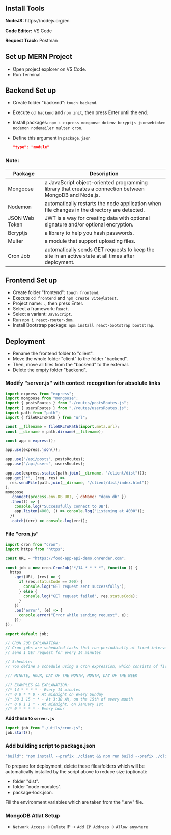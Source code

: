 <h2>Install Tools</h2>

<p><b>NodeJS:</b> https://nodejs.org/en </p>

<p><b>Code Editor:</b> VS Code</p>

<p><b>Request Track:</b> Postman</p>

<h2>Set up MERN Project</h2>

- Open project explorer on VS Code.
- Run Terminal.

<h2>Backend Set up</h2>

- Create folder "backend": `touch backend`.
- Execute `cd backend` and `npm init`, then press Enter until the end.
- Install packages: `npm i express mongoose dotenv bcryptjs jsonwebtoken nodemon nodemailer multer cron`.
- Define this argument in `package.json`

  ```json
  "type": "module"
  ```

<h3>Note:</h3>

| Package        | Description                                                                                             |
| -------------- | ------------------------------------------------------------------------------------------------------- |
| Mongoose       | a JavaScript object-oriented programming library that creates a connection between MongoDB and Node.js. |
| Nodemon        | automatically restarts the node application when file changes in the directory are detected.            |
| JSON Web Token | JWT is a way for creating data with optional signature and/or optional encryption.                      |
| Bcryptjs       | a library to help you hash passwords.                                                                   |
| Multer         | a module that support uploading files.                                                                  |
| Cron Job       | automatically sends GET requests to keep the site in an active state at all times after deployment.     |

<h2>Frontend Set up</h2>

- Create folder "frontend": `touch frontend`.
- Execute `cd frontend` and `npm create vite@latest`.
- Project name: `.`, then press Enter.
- Select a framework: `React`.
- Select a variant: `JavaScript`.
- Run `npm i react-router-dom`.
- Install Bootstrap package: `npm install react-bootstrap bootstrap`.

<h2>Deployment</h2>

- Rename the frontend folder to "client".
- Move the whole folder "client" to the folder "backend".
- Then, move all files from the "backend" to the external.
- Delete the empty folder "backend".

<h3>Modify "server.js" with context recognition for absolute links</h3>

```js
import express from "express";
import mongoose from "mongoose";
import { postsRoutes } from "./routes/postsRoutes.js";
import { usersRoutes } from "./routes/usersRoutes.js";
import path from "path";
import { fileURLToPath } from "url";

const __filename = fileURLToPath(import.meta.url);
const __dirname = path.dirname(__filename);

const app = express();

app.use(express.json());

app.use("/api/posts", postsRoutes);
app.use("/api/users", usersRoutes);

app.use(express.static(path.join(__dirname, "/client/dist")));
app.get("*", (req, res) =>
  res.sendFile(path.join(__dirname, "/client/dist/index.html"))
);
mongoose
  .connect(process.env.DB_URI, { dbName: "demo_db" })
  .then(() => {
    console.log("Successfully connect to DB");
    app.listen(4000, () => console.log("Listening at 4000"));
  })
  .catch((err) => console.log(err));
```

<h3>File "cron.js"</h3>

```js
import cron from "cron";
import https from "https";

const URL = "https://food-app-api-demo.onrender.com";

const job = new cron.CronJob("*/14 * * * *", function () {
  https
    .get(URL, (res) => {
      if (res.statusCode == 200) {
        console.log("GET request sent successfully");
      } else {
        console.log("GET request failed", res.statusCode);
      }
    })
    .on("error", (e) => {
      console.error("Error while sending request", e);
    });
});

export default job;

// CRON JOB EXPLANATION:
// Cron jobs are scheduled tasks that run periodically at fixed intervals or specific times
// send 1 GET request for every 14 minutes

// Schedule:
// You define a schedule using a cron expression, which consists of five fields representing:

//! MINUTE, HOUR, DAY OF THE MONTH, MONTH, DAY OF THE WEEK

//? EXAMPLES && EXPLANATION:
//* 14 * * * * - Every 14 minutes
//* 0 0 * * 0 - At midnight on every Sunday
//* 30 3 15 * * - At 3:30 AM, on the 15th of every month
//* 0 0 1 1 * - At midnight, on January 1st
//* 0 * * * * - Every hour
```

**Add these to `server.js`**

```js
import job from "./utils/cron.js";
job.start();
```

<h3>Add building script to package.json</h3>

```js
"build": "npm install --prefix ./client && npm run build --prefix ./client && npm install"
```

To prepare for deployment, delete these files/folders which will be automatically installed by the script above to reduce size (optional):

- folder "dist".
- folder "node modules".
- package-lock.json.

Fill the environment variables which are taken from the ".env" file.

<h3>MongoDB Atlat Setup</h3>

- `Network Access` -> `Delete` IP -> `Add IP Address` -> `Allow anywhere`
